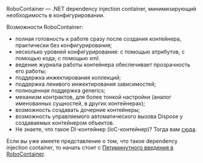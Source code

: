 RoboContainer — .NET dependency injection container, минимизирующий необходимость в конфигурировании.

Возможности RoboContainer:

* полная готовность к работе сразу после создания контейнера, практически без конфигурирования;
* несколько уровней конфигурирования: с помощью атрибутов, с помощью кода, с помощью xml.
* ведение журнала работы контейнера обеспечивает прозрачность его работы;
* поддержка инжектирования коллекций;
* поддержка ленивого инжектирования зависимостей;
* полноценная поддержка generics;
* механизм контрактов, для более тонкой настройки (аналог именованных сущностей, в других контейнерах);
* возможность создавать дочерние контейнеры;
* возможность управляемого автоматического вызова Dispose у создаваемых контейнером объектов.
* Не знаете, что такое DI-контейнер (IoC-контейнер)? Тогда вам [сюда](DIContainers.md).

Если вы уже имеете представление о том, что такое dependency injection container, 
то начать стоит с [Пятиминутного введения в RoboContainer](QuickStart.md).
